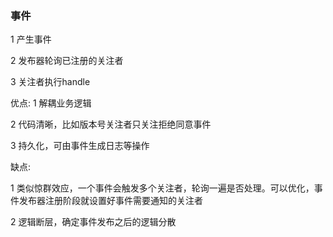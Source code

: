 ### 事件

1 产生事件

2  发布器轮询已注册的关注者

3 关注者执行handle

优点:
1 解耦业务逻辑

2 代码清晰，比如版本号关注者只关注拒绝同意事件

3 持久化，可由事件生成日志等操作



缺点:

1 类似惊群效应，一个事件会触发多个关注者，轮询一遍是否处理。可以优化，事件发布器注册阶段就设置好事件需要通知的关注者

2 逻辑断层，确定事件发布之后的逻辑分散